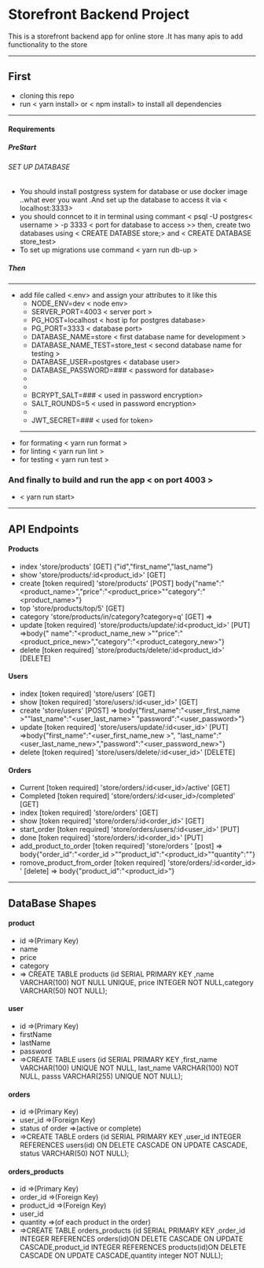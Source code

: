 # Storefront Backend Project
This is a storefront backend app for online store .It has many apis to add functionality to the store 
-    ----------------------------------
## First
- cloning this repo
- run < yarn install> or < npm install> to install all dependencies
-    ----------------------------------
#### Requirements
##### PreStart 
###### SET UP DATABASE 
- You should install postgress system for database or use docker image ..what ever you want .And set up the database to access it via < localhost:3333>
- you should conncet to it in terminal using commant < psql -U postgres< username > -p 3333 < port for database to access >>  then, create two databases using < CREATE DATABSE store;> and < CREATE DATABASE store_test>
- To set up migrations use command < yarn run db-up > 
##### Then
-    ----------------------------------
- add file called <.env> and assign your attributes to it  like this
  - NODE_ENV=dev      < node env>
  - SERVER_PORT=4003    < server port >
  -  PG_HOST=localhost   < host ip for postgres database>
  -  PG_PORT=3333    < database port>
  -  DATABASE_NAME=store    < first database name for development  >
  -  DATABASE_NAME_TEST=store_test  < second database name for testing  >
  -  DATABASE_USER=postgres   < database user>
  -  DATABASE_PASSWORD=###   < password for database>
  -  
  -  
  -  BCRYPT_SALT=###   < used in password encryption>
  -  SALT_ROUNDS=5    < used in password encryption>
  -  
  -  JWT_SECRET=###    < used for token>
  -   --------------------------- 
- for formating < yarn run format >
- for linting < yarn run lint >
- for testing < yarn run test >
### And finally to build and run the app < on port 4003 >
- < yarn run start>
-    ----------------------------------

## API Endpoints
#### Products
-  index                             'store/products' [GET]   {"id","first_name","last_name"}
-  show                              'store/products/:id<product_id>' [GET]
-  create           [token required] 'store/products' [POST] body{"name":"<product_name>","price":"<product_price>""category":"<product_name>"}
-  top                               'store/products/top/5' [GET]
-  category                          'store/products/in/category?category=q' [GET]  =>  
-  update           [token required] 'store/products/update/:id<product_id>' [PUT]  =>body{" name":"<product_name_new >""price":"<product_price_new>","category":"<product_category_new>"}
-  delete           [token required] 'store/products/delete/:id<product_id>' [DELETE] 


#### Users
-  index            [token required] 'store/users' [GET]
-  show             [token required] 'store/users/:id<user_id>' [GET]
- create                            'store/users' [POST]  => body{"first_name":"<user_first_name >""last_name":"<user_last_name>" "password":"<user_password>"}
-  update           [token required] 'store/users/update/:id<user_id>' [PUT]  =>body{"first_name":"<user_first_name_new >",  "last_name":"<user_last_name_new>","password":"<user_password_new>"}
-  delete           [token required] 'store/users/delete/:id<user_id>' [DELETE] 

#### Orders
-  Current                   [token required] 'store/orders/:id<user_id>/active' [GET]
-  Completed                 [token required] 'store/orders/:id<user_id>/completed' [GET]
-  index                     [token required] 'store/orders' [GET]
-  show                      [token required] 'store/orders/:id<order_id>' [GET] 
-  start_order               [token required] 'store/orders/users/:id<user_id>' [PUT]
-  done                      [token required] 'store/orders/:id<order_id>' [PUT]
-  add_product_to_order      [token required] 'store/orders ' [post]  => body{"order_id":"<order_id >""product_id":"<product_id>""quantity":"<quantity>"}
-  romove_product_from_order [token required] 'store/orders/:id<order_id> ' [delete]  => body{"product_id":"<product_id>"}
-    ----------------------------------
## DataBase Shapes
#### product
-  id =>(Primary Key)
- name
- price
- category
- => CREATE TABLE products (id SERIAL PRIMARY KEY ,name VARCHAR(100) NOT NULL UNIQUE, price INTEGER NOT NULL,category VARCHAR(50) NOT NULL);



#### user
- id =>(Primary Key)
- firstName
- lastName
- password
-  =>CREATE TABLE users (id SERIAL PRIMARY KEY ,first_name VARCHAR(100) UNIQUE NOT NULL, last_name VARCHAR(100) NOT NULL, passs VARCHAR(255) UNIQUE NOT NULL);


#### orders
- id =>(Primary Key)
- user_id =>(Foreign Key)
- status of order =>(active or complete)
-  =>CREATE TABLE orders (id SERIAL PRIMARY KEY ,user_id INTEGER  REFERENCES users(id) ON DELETE CASCADE ON UPDATE CASCADE, status VARCHAR(50) NOT NULL);


#### orders_products
- id   =>(Primary Key)
- order_id   =>(Foreign Key)
- product_id   =>(Foreign Key)
- user_id
- quantity =>(of each product in the order)
-  =>CREATE TABLE orders_products (id SERIAL PRIMARY KEY ,order_id INTEGER  REFERENCES orders(id)ON DELETE CASCADE ON UPDATE CASCADE,product_id INTEGER  REFERENCES products(id)ON DELETE CASCADE ON UPDATE CASCADE,quantity integer NOT NULL);
